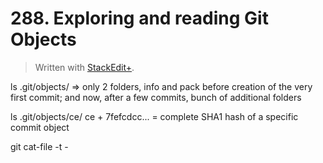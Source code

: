 # 288. Exploring and reading Git Objects


> Written with [StackEdit+](https://stackedit.net/).


ls .git/objects/ =>
only 2 folders, info and pack before creation of the very first commit;
and now, after a few commits, bunch of additional folders

ls .git/objects/ce/
ce + 7fefcdcc... = complete SHA1 hash of a specific commit object

git cat-file -t -





<!--stackedit_data:
eyJoaXN0b3J5IjpbNzQwMzE0MDAsMTg2Mjc3MTQ1Ml19
-->